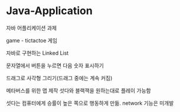# Java-Application
자바 어플리케이션 과제 

game - tictactoe 게임

자바로 구현하는 Linked List

문자열에서 버튼을 누르면 다음 숫자 표시하기

드래그로 사각형 그리기(드래그 중에는 계속 커짐)

메타버스를 위한 맵 제작 섯다와 블랙잭을 원하는대로 플레이 가능함

섯다는 컴퓨터에게 승률이 높은 쪽으로 행동하게 만듦. network 기능은 미개발
